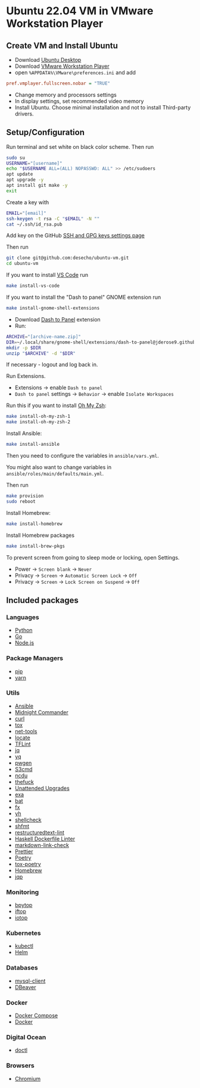 # Ubuntu 22.04 VM in VMware Workstation Player

## Create VM and Install Ubuntu

- Download [Ubuntu Desktop](https://www.ubuntu.com/download/desktop)
- Download [VMware Workstation Player](https://www.vmware.com/ca/products/workstation-player/workstation-player-evaluation.html)
- open `%APPDATA%\VMware\preferences.ini` and add

```ini
pref.vmplayer.fullscreen.nobar = "TRUE"
```

- Change memory and processors settings
- In display settings, set recommended video memory
- Install Ubuntu. Choose minimal installation and not to install Third-party drivers.

## Setup/Configuration

Run terminal and set white on black color scheme. Then run

```bash
sudo su
USERNAME="[username]"
echo "$USERNAME ALL=(ALL) NOPASSWD: ALL" >> /etc/sudoers
apt update
apt upgrade -y
apt install git make -y
exit
```

Create a key with

```bash
EMAIL="[email]"
ssh-keygen -t rsa -C "$EMAIL" -N ""
cat ~/.ssh/id_rsa.pub
```

Add key on the GitHub [SSH and GPG keys settings page](https://github.com/settings/keys)

Then run

```bash
git clone git@github.com:desecho/ubuntu-vm.git
cd ubuntu-vm
```

If you want to install [VS Code](https://code.visualstudio.com/) run

```bash
make install-vs-code
```

If you want to install the "Dash to panel" GNOME extension run

```bash
make install-gnome-shell-extensions
```

- Download [Dash to Panel](https://extensions.gnome.org/extension/1160/dash-to-panel/) extension
- Run:

```bash
ARCHIVE="[archive-name.zip]"
DIR=~/.local/share/gnome-shell/extensions/dash-to-panel@jderose9.github.com
mkdir -p $DIR
unzip "$ARCHIVE" -d "$DIR"
```

If necessary - logout and log back in.

Run Extensions.

- Extensions → enable `Dash to panel`
- `Dash to panel` settings → `Behavior` → enable `Isolate Workspaces`

Run this if you want to install [Oh My Zsh](https://github.com/robbyrussell/oh-my-zsh):

```bash
make install-oh-my-zsh-1
make install-oh-my-zsh-2
```

Install Ansible:

```bash
make install-ansible
```

Then you need to configure the variables in `ansible/vars.yml`.

You might also want to change variables in `ansible/roles/main/defaults/main.yml`.

Then run

```bash
make provision
sudo reboot
```

Install Homebrew:

```bash
make install-homebrew
```

Install Homebrew packages

```bash
make install-brew-pkgs
```

To prevent screen from going to sleep mode or locking, open Settings.

- Power → `Screen blank` → `Never`
- Privacy → `Screen` → `Automatic Screen Lock` → `Off`
- Privacy → `Screen` → `Lock Screen on Suspend` → `Off`

## Included packages

### Languages

- [Python](https://www.python.org/)
- [Go](https://golang.org/)
- [Node.js](https://nodejs.org/en/)

### Package Managers

- [pip](https://pypi.org/project/pip/)
- [yarn](https://yarnpkg.com/)

### Utils

- [Ansible](https://www.ansible.com/)
- [Midnight Commander](https://midnight-commander.org/)
- [curl](https://curl.se/)
- [tox](https://tox.readthedocs.io/en/latest/)
- [net-tools](https://sourceforge.net/projects/net-tools/)
- [locate](https://www.gnu.org/software/findutils/)
- [TFLint](https://github.com/terraform-linters/tflint)
- [jq](https://stedolan.github.io/jq/)
- [yq](https://mikefarah.gitbook.io/yq/)
- [pwgen](https://linux.die.net/man/1/pwgen)
- [S3cmd](https://s3tools.org/s3cmd)
- [ncdu](https://dev.yorhel.nl/ncdu)
- [thefuck](https://github.com/nvbn/thefuck)
- [Unattended Upgrades](https://wiki.debian.org/UnattendedUpgrades)
- [exa](https://the.exa.website/)
- [bat](https://github.com/sharkdp/bat)
- [fx](https://github.com/antonmedv/fx)
- [yh](https://github.com/andreazorzetto/yh)
- [shellcheck](https://www.shellcheck.net/)
- [shfmt](https://github.com/mvdan/sh)
- [restructuredtext-lint](https://pypi.org/project/restructuredtext-lint/)
- [Haskell Dockerfile Linter](https://github.com/hadolint/hadolint/)
- [markdown-link-check](https://github.com/tcort/markdown-link-check)
- [Prettier](https://prettier.io/)
- [Poetry](https://pypi.org/project/poetry/)
- [tox-poetry](https://pypi.org/project/tox-poetry/)
- [Homebrew](http://brew.sh/)
- [jqp](https://github.com/noahgorstein/jqp)

<!-- * [ngrok](https://ngrok.com/) -->

### Monitoring

- [bpytop](https://github.com/aristocratos/bpytop)
- [iftop](https://linux.die.net/man/8/iftop)
- [iotop](https://linux.die.net/man/1/iotop)

### Kubernetes

- [kubectl](https://kubernetes.io/docs/reference/kubectl/)
- [Helm](https://helm.sh/)

### Databases

- [mysql-client](https://dev.mysql.com/doc/refman/8.0/en/mysql.html)
- [DBeaver](https://dbeaver.io/)

### Docker

- [Docker Compose](https://docs.docker.com/compose/)
- [Docker](https://www.docker.com/)

### Digital Ocean

- [doctl](https://docs.digitalocean.com/reference/doctl/)

### Browsers

- [Chromium](https://www.chromium.org/Home)
